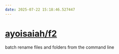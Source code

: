 ```yaml
---
date: 2025-07-22 15:18:46.527447
---
```


# [ayoisaiah/f2](https://github.com/ayoisaiah/f2)

batch rename files and folders from the command line